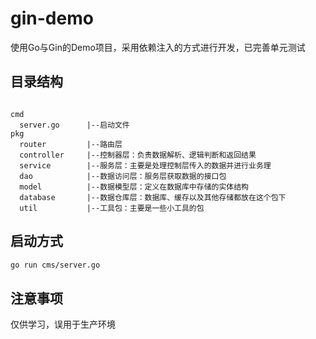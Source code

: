 # gin-demo

使用Go与Gin的Demo项目，采用依赖注入的方式进行开发，已完善单元测试

## 目录结构
```

cmd
  server.go      |--启动文件 
pkg
  router         |--路由层
  controller     |--控制器层：负责数据解析、逻辑判断和返回结果
  service        |--服务层：主要是处理控制层传入的数据并进行业务理
  dao            |--数据访问层：服务层获取数据的接口包
  model          |--数据模型层：定义在数据库中存储的实体结构
  database       |--数据仓库层：数据库、缓存以及其他存储都放在这个包下
  util           |--工具包：主要是一些小工具的包      
```
## 启动方式

```sh
go run cms/server.go
```

## 注意事项
仅供学习，误用于生产环境
